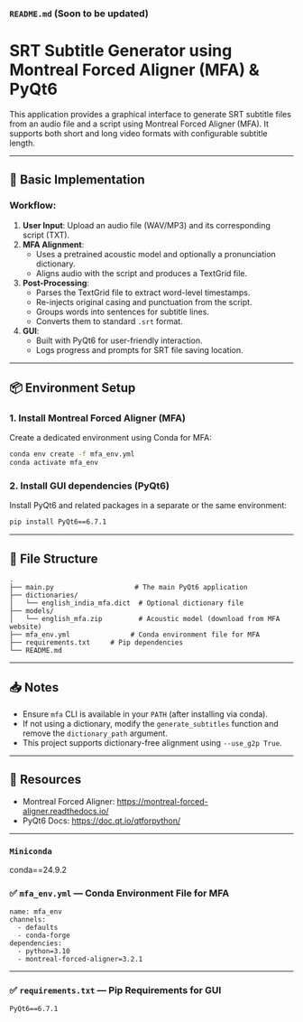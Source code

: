 ### `README.md` (Soon to be updated)


# SRT Subtitle Generator using Montreal Forced Aligner (MFA) & PyQt6

This application provides a graphical interface to generate SRT subtitle files from an audio file and a script using Montreal Forced Aligner (MFA). 
It supports both short and long video formats with configurable subtitle length.

---

## 🔧 Basic Implementation

### Workflow:
1. **User Input**: Upload an audio file (WAV/MP3) and its corresponding script (TXT).
2. **MFA Alignment**:
   - Uses a pretrained acoustic model and optionally a pronunciation dictionary.
   - Aligns audio with the script and produces a TextGrid file.
3. **Post-Processing**:
   - Parses the TextGrid file to extract word-level timestamps.
   - Re-injects original casing and punctuation from the script.
   - Groups words into sentences for subtitle lines.
   - Converts them to standard `.srt` format.
4. **GUI**:
   - Built with PyQt6 for user-friendly interaction.
   - Logs progress and prompts for SRT file saving location.

---

## 📦 Environment Setup

### 1. Install Montreal Forced Aligner (MFA)

Create a dedicated environment using Conda for MFA:

```bash
conda env create -f mfa_env.yml
conda activate mfa_env
```

### 2. Install GUI dependencies (PyQt6)

Install PyQt6 and related packages in a separate or the same environment:

```bash
pip install PyQt6==6.7.1
```

---

## 📁 File Structure

```
.
├── main.py                    # The main PyQt6 application
├── dictionaries/
│   └── english_india_mfa.dict  # Optional dictionary file
├── models/
│   └── english_mfa.zip         # Acoustic model (download from MFA website)
├── mfa_env.yml               # Conda environment file for MFA
├── requirements.txt     # Pip dependencies
└── README.md
```

---

## 📥 Notes

- Ensure `mfa` CLI is available in your `PATH` (after installing via conda).
- If not using a dictionary, modify the `generate_subtitles` function and remove the `dictionary_path` argument.
- This project supports dictionary-free alignment using `--use_g2p True`.

---

## 🔗 Resources

- Montreal Forced Aligner: https://montreal-forced-aligner.readthedocs.io/
- PyQt6 Docs: https://doc.qt.io/qtforpython/

---

### `Miniconda`
conda==24.9.2

### ✅ `mfa_env.yml` — Conda Environment File for MFA

```
name: mfa_env
channels:
  - defaults
  - conda-forge
dependencies:
  - python=3.10
  - montreal-forced-aligner=3.2.1
```

---

### ✅ `requirements.txt` — Pip Requirements for GUI

```txt
PyQt6==6.7.1
```
